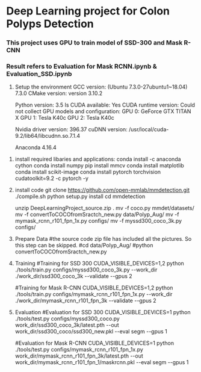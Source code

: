 # Deep Learning project for Colon Polyps Detection
### This project uses GPU to train model of SSD-300 and Mask R-CNN
### Result refers to Evaluation for Mask RCNN.ipynb & Evaluation_SSD.ipynb
 

1. Setup the environment
    GCC version: (Ubuntu 7.3.0-27ubuntu1~18.04) 7.3.0
    CMake version: version 3.10.2

    Python version: 3.5
    Is CUDA available: Yes
    CUDA runtime version: Could not collect
    GPU models and configuration:
    GPU 0: GeForce GTX TITAN X
    GPU 1: Tesla K40c
    GPU 2: Tesla K40c

    Nvidia driver version: 396.37
    cuDNN version: /usr/local/cuda-9.2/lib64/libcudnn.so.7.1.4

    Anaconda 4.16.4

 1) install required libaries and applications:
    conda install -c anaconda cython
    conda install numpy
    pip install mmcv
    conda install matplotlib
    conda install scikit-image
    conda install pytorch torchvision cudatoolkit=9.2 -c pytorch -y

2. install code
    git clone https://github.com/open-mmlab/mmdetection.git
     ./compile.sh
     python setup.py install
     cd mmdetection

     unzip DeepLearningProject_source.zip .
     mv -f coco.py mmdet/datasets/
     mv -f convertToCOCOfromSractch_new.py data/Polyp_Aug/
     mv -f mymask_rcnn_r101_fpn_1x.py  configs/
     mv -f myssd300_coco_3k.py  configs/


3. Prepare Data
   #the source code zip file has included all the pictures. So this step can be skipped.
   #cd data/Polyp_Aug/
   #python convertToCOCOfromSractch_new.py

4. Training
   #Training for SSD 300
   CUDA_VISIBLE_DEVICES=1,2 python ./tools/train.py   configs/myssd300_coco_3k.py --work_dir ./work_dir/ssd300_coco_3k --validate --gpus 2

   #Training for Mask R-CNN
   CUDA_VISIBLE_DEVICES=1,2 python ./tools/train.py   configs/mymask_rcnn_r101_fpn_1x.py --work_dir ./work_dir/mymask_rcnn_r101_fpn_3k --validate --gpus 2


5. Evaluation
   #Evaluation for SSD 300
CUDA_VISIBLE_DEVICES=1 python ./tools/test.py  configs/myssd300_coco.py work_dir/ssd300_coco_3k/latest.pth --out work_dir/ssd300_coco/ssd300_new.pkl --eval segm --gpus 1


   #Evaluation for Mask R-CNN
CUDA_VISIBLE_DEVICES=1 python ./tools/test.py  configs/mymask_rcnn_r101_fpn_1x.py work_dir/mymask_rcnn_r101_fpn_3k/latest.pth --out work_dir/mymask_rcnn_r101_fpn_1/maskrcnn.pkl --eval segm --gpus 1
